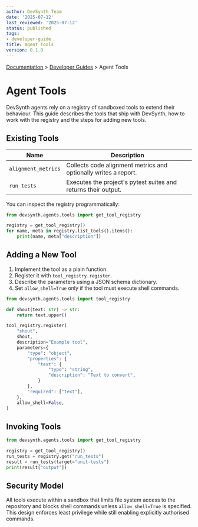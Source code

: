 ```yaml
---
author: DevSynth Team
date: '2025-07-12'
last_reviewed: '2025-07-12'
status: published
tags:
- developer-guide
title: Agent Tools
version: 0.1.0
---
```


<div class="breadcrumbs">
<a href="../index.md">Documentation</a> &gt; <a href="index.md">Developer Guides</a> &gt; Agent Tools
</div>
 
# Agent Tools

DevSynth agents rely on a registry of sandboxed tools to extend their
behaviour. This guide describes the tools that ship with DevSynth, how to work
with the registry and the steps for adding new tools.

## Existing Tools

| Name | Description |
|------|-------------|
| `alignment_metrics` | Collects code alignment metrics and optionally writes a report. |
| `run_tests` | Executes the project's pytest suites and returns their output. |

You can inspect the registry programmatically:

```python
from devsynth.agents.tools import get_tool_registry

registry = get_tool_registry()
for name, meta in registry.list_tools().items():
    print(name, meta["description"])
```

## Adding a New Tool

1. Implement the tool as a plain function.
2. Register it with ``tool_registry.register``.
3. Describe the parameters using a JSON schema dictionary.
4. Set ``allow_shell=True`` only if the tool must execute shell commands.

```python
from devsynth.agents.tools import tool_registry

def shout(text: str) -> str:
    return text.upper()

tool_registry.register(
    "shout",
    shout,
    description="Example tool",
    parameters={
        "type": "object",
        "properties": {
            "text": {
                "type": "string",
                "description": "Text to convert",
            }
        },
        "required": ["text"],
    },
    allow_shell=False,
)
```

## Invoking Tools

```python
from devsynth.agents.tools import get_tool_registry

registry = get_tool_registry()
run_tests = registry.get("run_tests")
result = run_tests(target="unit-tests")
print(result["output"])
```

## Security Model

All tools execute within a sandbox that limits file system access to the
repository and blocks shell commands unless ``allow_shell=True`` is specified.
This design enforces least privilege while still enabling explicitly authorised
commands.
